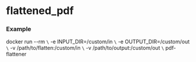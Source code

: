 # flattened_pdf

### Example
docker run --rm `\`
  -e INPUT_DIR=/custom/in `\`
  -e OUTPUT_DIR=/custom/out `\`
  -v /path/to/flatten:/custom/in `\`
  -v /path/to/output:/custom/out `\`
  pdf-flattener
